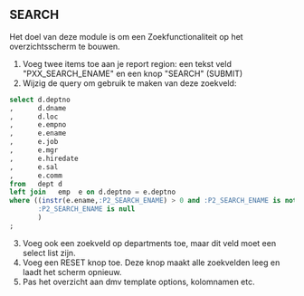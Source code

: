 ## SEARCH
Het doel van deze module is om een Zoekfunctionaliteit op het overzichtsscherm te bouwen.</br>
1. Voeg twee items toe aan je report region: een tekst veld "PXX_SEARCH_ENAME" en een knop "SEARCH" (SUBMIT)
2. Wijzig de query om gebruik te maken van deze zoekveld:
```SQL
select d.deptno
,      d.dname
,      d.loc
,      e.empno
,      e.ename
,      e.job
,      e.mgr
,      e.hiredate
,      e.sal
,      e.comm
from   dept d
left join   emp  e on d.deptno = e.deptno
where ((instr(e.ename,:P2_SEARCH_ENAME) > 0 and :P2_SEARCH_ENAME is not null) or
       :P2_SEARCH_ENAME is null
       )
;
```
3. Voeg ook een zoekveld op departments toe, maar dit veld moet een select list zijn.
4. Voeg een RESET knop toe. Deze knop maakt alle zoekvelden leeg en laadt het scherm opnieuw.
5. Pas het overzicht aan dmv template options, kolomnamen etc.